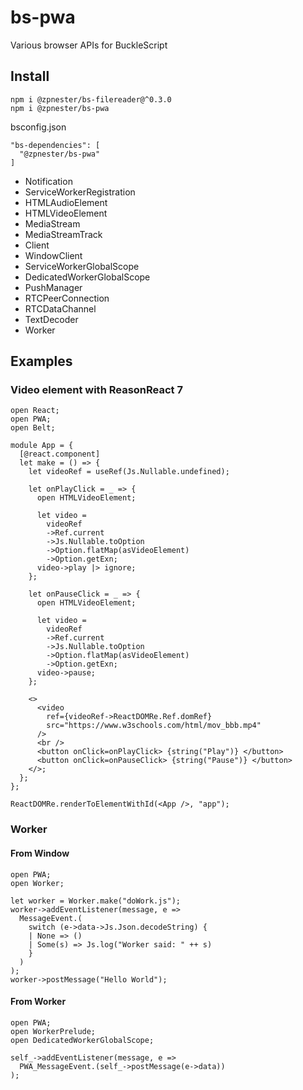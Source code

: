 # bs-pwa

Various browser APIs for BuckleScript

## Install

```
npm i @zpnester/bs-filereader@^0.3.0
npm i @zpnester/bs-pwa
```

bsconfig.json
```
"bs-dependencies": [
  "@zpnester/bs-pwa"
]
```

* Notification
* ServiceWorkerRegistration
* HTMLAudioElement
* HTMLVideoElement
* MediaStream
* MediaStreamTrack
* Client
* WindowClient
* ServiceWorkerGlobalScope
* DedicatedWorkerGlobalScope
* PushManager
* RTCPeerConnection
* RTCDataChannel
* TextDecoder
* Worker

## Examples

### Video element with ReasonReact 7

```reason
open React;
open PWA;
open Belt;

module App = {
  [@react.component]
  let make = () => {
    let videoRef = useRef(Js.Nullable.undefined);

    let onPlayClick = _ => {
      open HTMLVideoElement;

      let video =
        videoRef
        ->Ref.current
        ->Js.Nullable.toOption
        ->Option.flatMap(asVideoElement)
        ->Option.getExn;
      video->play |> ignore;
    };

    let onPauseClick = _ => {
      open HTMLVideoElement;

      let video =
        videoRef
        ->Ref.current
        ->Js.Nullable.toOption
        ->Option.flatMap(asVideoElement)
        ->Option.getExn;
      video->pause;
    };

    <>
      <video
        ref={videoRef->ReactDOMRe.Ref.domRef}
        src="https://www.w3schools.com/html/mov_bbb.mp4"
      />
      <br />
      <button onClick=onPlayClick> {string("Play")} </button>
      <button onClick=onPauseClick> {string("Pause")} </button>
    </>;
  };
};

ReactDOMRe.renderToElementWithId(<App />, "app");
```


### Worker

#### From Window

```reason
open PWA;
open Worker;

let worker = Worker.make("doWork.js");
worker->addEventListener(message, e =>
  MessageEvent.(
    switch (e->data->Js.Json.decodeString) {
    | None => ()
    | Some(s) => Js.log("Worker said: " ++ s)
    }
  )
);
worker->postMessage("Hello World");
```

#### From Worker

```reason
open PWA;
open WorkerPrelude;
open DedicatedWorkerGlobalScope;

self_->addEventListener(message, e =>
  PWA_MessageEvent.(self_->postMessage(e->data))
);
```